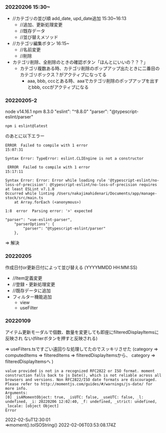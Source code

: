 ### 20220206 15:30~
- //カテゴリの並び順 add_date, upd_date追加 15:30~16:13
    - //追加、更新処理変更
    - //既存データ
    - //並び替えメソッド
- //カテゴリ編集ボタン 16:15~
    - //名前変更
    - //削除
- カテゴリ削除、全削除のときの確認ボタン「ほんとにいいの？？？」
    - カテゴリ複数ある時、カテゴリ削除のポップアップ出たときに二番目のカテゴリボックス？がアクティブになってる
        - aaa, bbb, cccとある時、aaaでカテゴリ削除のポップアップを出すとbbb, cccがアクティブになる

### 20220205-2
node v14.16.1
npm 8.3.0
"eslint": "^8.8.0"
"parser": "@typescript-eslint/parser"

```
npm i eslint@latest
```  

のあとに以下エラー

```
ERROR  Failed to compile with 1 error                                         15:07:31

Syntax Error: TypeError: eslint.CLIEngine is not a constructor
```

[](https://github.com/eslint/eslint/issues/15175)

```
 ERROR  Failed to compile with 1 error                                         15:17:11

Syntax Error: Error: Error while loading rule '@typescript-eslint/no-loss-of-precision': @typescript-eslint/no-loss-of-precision requires at least ESLint v7.1.0
Occurred while linting /Users/nakajimahidenari/Documents/app/manage-stock/src/main.ts
    at Array.forEach (<anonymous>)
```

```
1:8  error  Parsing error: '>' expected
```

```.eslintrc
"parser": "vue-eslint-parser",
    "parserOptions": {
        "parser": "@typescript-eslint/parser"
    },
```

=> 解決

### 20220205
作成日付or更新日付によって並び替える
(YYYYMMDD HH:MM:SS)
- //Item定義変更
- //登録・更新処理変更
- //既存データに追加
- フィルター機能追加
    - view
    - useFilter

### 20220109
アイテム更新モーダルで個数、数量を変更しても即座にfilteredDisplayItemsに反映され
ない(filterボタンを押すと反映される)
<!-- - Item.vueの+ ,- ボタンを押してもItem.vueのitem.valueに反映されない
    - 初期状態では反映される
    - フィルターしたあと、アイテム追加してもfilteredDisplayItemsに反映されない
    - アイテム削除後、filteredItemsが空 => computedItemsが返される
- 他のfilterボタンを押すと反映される
- 更新Modalで残り日数を変更してもItem.vueのitem.periodに反映されない
- 他のfilterボタンを押すと反映される -->  
=> useFilters.tsですごい遠回りな処理してたのでスッキリさせた
(category => computedItems => filteredItems => filteredDisplayItemsから、
category => filteredDisplayItemsへ )  
<!-- - 作成日フィルターを押しても正しく並び替えられない -->

```log
value provided is not in a recognized RFC2822 or ISO format. moment construction falls back to js Date(), which is not reliable across all browsers and versions. Non RFC2822/ISO date formats are discouraged. Please refer to http://momentjs.com/guides/#/warnings/js-date/ for more info.
Arguments: 
[0] _isAMomentObject: true, _isUTC: false, _useUTC: false, _l: undefined, _i: 20220206 12:02:40, _f: undefined, _strict: undefined, _locale: [object Object]
Error
```
2022-02-SuT12:30:01  
=>moment().toISOString()
2022-02-06T03:53:08.174Z